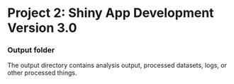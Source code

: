 # Project 2: Shiny App Development Version 3.0

### Output folder

The output directory contains analysis output, processed datasets, logs, or other processed things.

